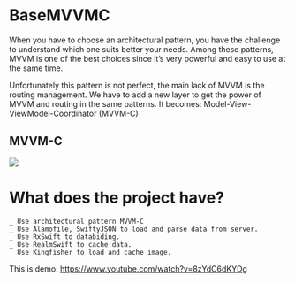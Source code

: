 # BaseMVVMC

When you have to choose an architectural pattern, you have the challenge to understand which one suits better your needs. 
Among these patterns, MVVM is one of the best choices since it’s very powerful and easy to use at the same time.

Unfortunately this pattern is not perfect, the main lack of MVVM is the routing management.
We have to add a new layer to get the power of MVVM and routing in the same patterns. It becomes: Model-View-ViewModel-Coordinator (MVVM-C)

## MVVM-C

<img src="https://user-images.githubusercontent.com/18132015/82792060-00461800-9e99-11ea-84c4-1a5e60baa5b2.jpg"/>

# What does the project have?

    _ Use architectural pattern MVVM-C
    _ Use Alamofile, SwiftyJSON to load and parse data from server.
    _ Use RxSwift to databiding.
    _ Use RealmSwift to cache data.
    _ Use Kingfisher to load and cache image.

This is demo: 
https://www.youtube.com/watch?v=8zYdC6dKYDg
